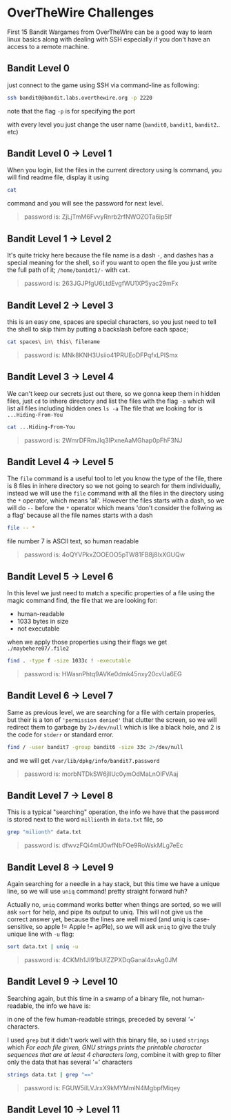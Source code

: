 # OverTheWire Challenges

First 15 Bandit Wargames from OverTheWire can be a good way to learn linux basics along with dealing with SSH especially if you don't have an access to a remote machine.

## Bandit Level 0

just connect to the game using SSH via command-line as following:

```bash
ssh bandit0@bandit.labs.overthewire.org -p 2220
```

note that the flag `-p` is for specifying the port

with every level you just change the user name (`bandit0`, `bandit1`, `bandit2`.. etc)

## Bandit Level 0 → Level 1

When you login, list the files in the current directory using ls command, you will find readme file, display it using

```bash
cat
```

command and you will see the password for next level.

> password is: ZjLjTmM6FvvyRnrb2rfNWOZOTa6ip5If

## Bandit Level 1 → Level 2

It's quite tricky here because the file name is a dash `-`, and dashes has a special meaning for the shell, so if you want to open the file you just write the full path of it; `/home/banidt1/-` with `cat`.
> password is: 263JGJPfgU6LtdEvgfWU1XP5yac29mFx

## Bandit Level 2 → Level 3

this is an easy one, spaces are special characters, so you just need to tell the shell to skip thim by putting a backslash before each space; 

```bash
cat spaces\ in\ this\ filename
```

> password is: MNk8KNH3Usiio41PRUEoDFPqfxLPlSmx

## Bandit Level 3 → Level 4

We can't keep our secrets just out there, so we gonna keep them in hidden files, just `cd` to inhere directory and list the files with the flag `-a` which will list all files including hidden ones
`ls -a`
The file that we looking for is `...Hiding-From-You` 

```bash
cat ...Hiding-From-You
```

> password is: 2WmrDFRmJIq3IPxneAaMGhap0pFhF3NJ

## Bandit Level 4 → Level 5

The `file` command is a useful tool to let you know the type of the file, there is 8 files in inhere directory so we not going to search for them individually, instead we will use the `file` command with all the files in the directory using the `*` operator, which means 'all'. However the files starts with a dash, so we will do `--` before the `*` operator which means 'don't consider the follwing as a flag' because all the file names starts with a dash

```bash
file -- *
```

file number 7 is ASCII text, so human readable

> password is: 4oQYVPkxZOOEOO5pTW81FB8j8lxXGUQw

## Bandit Level 5 → Level 6

In this level we just need to match a specific properties of a file using the magic command find, the file that we are looking for:

- human-readable
- 1033 bytes in size
- not executable

when we apply those properties using their flags we get `./maybehere07/.file2`

```bash
find . -type f -size 1033c ! -executable
```

> password is: HWasnPhtq9AVKe0dmk45nxy20cvUa6EG

## Bandit Level 6 → Level 7

Same as previous level, we are searching for a file with certain properies, but their is a ton of `'permission denied'` that clutter the screen, so we will redirect them to garbage by `2>/dev/null` which is like a black hole, and 2 is the code for `stderr` or standard error.

```bash
find / -user bandit7 -group bandit6 -size 33c 2>/dev/null
```

and we will get `/var/lib/dpkg/info/bandit7.password`

> password is: morbNTDkSW6jIlUc0ymOdMaLnOlFVAaj

## Bandit Level 7 → Level 8

This is a typical "searching" operation, the info we have that the password is stored next to the word `millionth` in `data.txt` file, so

```bash
grep "milionth" data.txt
```

> password is: dfwvzFQi4mU0wfNbFOe9RoWskMLg7eEc

## Bandit Level 8 → Level 9

Again searching for a needle in a hay stack, but this time we have a unique line, so we will use `uniq` command! pretty straight forward huh?

Actually no, `uniq` command works better when things are sorted, so we will ask `sort` for help, and pipe its output to uniq. This will not give us the correct answer yet, because the lines are well mixed (and uniq is case-sensitive, so apple != Apple != apPle), so we will ask `uniq` to give the truly unique line with `-u` flag:

```bash
sort data.txt | uniq -u
```

> password is: 4CKMh1JI91bUIZZPXDqGanal4xvAg0JM

## Bandit Level 9 → Level 10

Searching again, but this time in a swamp of a binary file, not human-readable, the info we have is:

in one of the few human-readable strings, preceded by several ‘=’ characters.

I used `grep` but it didn't work well with this binary file, so i used `strings` which *For each file given, GNU strings prints the printable character sequences that are at least 4 characters long*, combine it with grep to filter only the data that has several '=' characters

```bash
strings data.txt | grep "=="
```

> password is: FGUW5ilLVJrxX9kMYMmlN4MgbpfMiqey

## Bandit Level 10 → Level 11

<!-- TODO -->